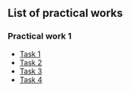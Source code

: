<!-- # Web Application Development -->

## List of practical works

### Practical work 1

- [Task 1](./practical-work1/task1/)
- [Task 2](./practical-work1/task2/)
- [Task 3](./practical-work1/task3/)
- [Task 4](./practical-work1/task4/)
